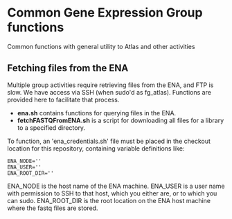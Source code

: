 # Common Gene Expression Group functions

Common functions with general utility to Atlas and other activities

## Fetching files from the ENA

Multiple group activities require retrieving files from the ENA, and FTP is slow. We have access via SSH (when sudo'd as fg_atlas). Functions are provided here to facilitate that process. 

* **ena.sh** contains functions for querying files in the ENA. 
* **fetchFASTQFromENA.sh** is a script for downloading all files for a library to a specified directory.

To function, an 'ena_credentials.sh' file must be placed in the checkout location for this repository, containing variable definitions like:

```
ENA_NODE=''
ENA_USER=''
ENA_ROOT_DIR=''
```

ENA_NODE is the host name of the ENA machine. ENA_USER is a user name with permission to SSH to that host, which you either are, or to which you can sudo. ENA_ROOT_DIR is the root location on the ENA host machine where the fastq files are stored.
